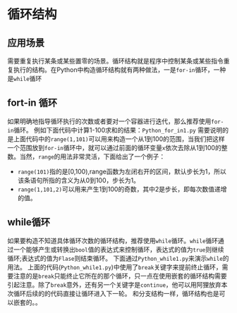 # 循环结构
## 应用场景
需要重复执行某条或某些置零的场景。循环结构就是程序中控制某条或某些指令重复执行的结构。在Python中构造循环结构就有两种做法，一是`for-in`循环，一种是`while`循环
## fort-in 循环
如果明确地指导循环执行的次数或者要对一个容器进行迭代，那么推荐使用`for-in`循环。
例如下面代码中计算1-100求和的结果：`Python_for_in1.py`
需要说明的是上面代码中的`range(1,101)`可以用来构造一个从1到100的范围，当我们把这样一个范围放到`for-in`循环中，就可以通过前面的循环变量`x`依次去除从1到100的整数。当然，`range`的用法非常灵活，下面给出了一个例子：
   - `range(101)`指的是[0,100),range函数为左闭右开的区间，默认步长为1，所以该条语句所指的含义为从0到100，步长为1。
   - `range(1,101,2)`可以用来产生1到100的奇数，其中2是步长，即每次数值递增的值。
## while循环
如果要构造不知道具体循环次数的循环结构，推荐使用`while`循环。`while`循环通过一个能够产生或转换出`bool`值的表达式来控制循环，表达式的值为`true`则继续循环;表达式的值为`Flase`则结束循环。
下面通过`Python_while1.py`来演示`while`的用法。
上面的代码(`Python_while1.py`)中使用了`break`关键字来提前终止循环，需要注意的是`break`只能终止它所在的那个循环，只一点在使用嵌套的循环结构需要引起注意。除了`break`意外，还有另一个关键字是`continue`，他可以用阿狸放弃本次循环后续的的代码直接让循环进入下一轮。
和分支结构一样，循环结构也是可以嵌套的。。